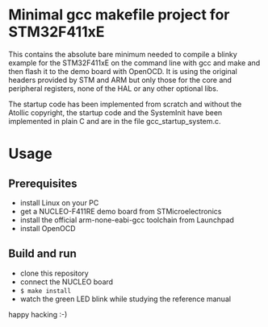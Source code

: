 # Minimal gcc makefile project for STM32F411xE

This contains the absolute bare minimum needed
to compile a blinky example for the STM32F411xE
on the command line with gcc and make and then
flash it to the demo board with OpenOCD. It is
using the original headers provided by STM and
ARM but only those for the core and peripheral
registers, none of the HAL or any other optional
libs.

The startup code has been implemented from scratch 
and without the Atollic copyright, the startup code 
and the SystemInit have been implemented in plain C 
and are in the file gcc_startup_system.c.


# Usage

## Prerequisites

* install Linux on your PC
* get a NUCLEO-F411RE demo board from STMicroelectronics
* install the official arm-none-eabi-gcc toolchain from Launchpad
* install OpenOCD

## Build and run

* clone this repository
* connect the NUCLEO board
* `$ make install`
* watch the green LED blink while studying the reference manual

happy hacking :-)

